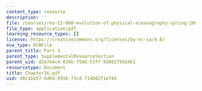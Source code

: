 ```yaml
---
content_type: resource
description: ''
file: /courses/res-12-000-evolution-of-physical-oceanography-spring-2007/d8c1ba576d6d691673cd714b02f1e744_Chapter16.pdf
file_type: application/pdf
learning_resource_types: []
license: https://creativecommons.org/licenses/by-nc-sa/4.0/
ocw_type: OCWFile
parent_title: Part 3
parent_type: SupplementalResourceSection
parent_uid: d2e7e4c4-836b-750d-53ff-9d86279564b1
resourcetype: Document
title: Chapter16.pdf
uid: d8c1ba57-6d6d-6916-73cd-714b02f1e744
---
```

